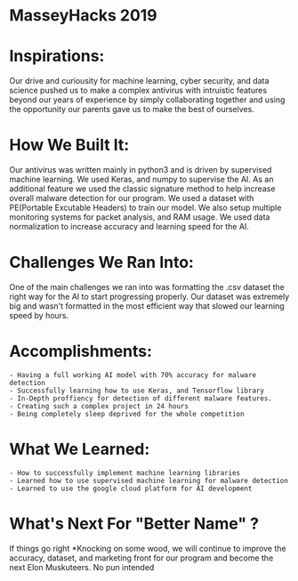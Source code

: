 # MasseyHacks 2019

  # Inspirations: 
   Our drive and curiousity for machine learning, cyber security, and data science pushed us to make a complex antivirus with intruistic features beyond our years of experience by simply collaborating together and using the opportunity our parents gave us to make the best of ourselves. 



  # How We Built It:

   Our antivirus was written mainly in python3 and is driven by supervised machine learning. We used Keras, and numpy to supervise the AI. As an additional feature we used the classic signature method to help increase overall malware detection for our program. We used a dataset with PE(Portable Excutable Headers) to train our model. We also setup multiple monitoring systems for packet analysis, and RAM usage. We used data normalization to increase accuracy and learning speed for the AI. 


  # Challenges We Ran Into:

  One of the main challenges we ran into was formatting the .csv dataset the right way for the AI to start progressing properly. Our dataset was extremely big and wasn't formatted in the most efficient way that slowed our learning speed by hours. 


  # Accomplishments:
    - Having a full working AI model with 70% accuracy for malware detection
    - Successfully learning how to use Keras, and Tensorflow library
    - In-Depth proffiency for detection of different malware features.
    - Creating such a complex project in 24 hours
    - Being completely sleep deprived for the whole competition 
    
  
  # What We Learned:
    - How to successfully implement machine learning libraries 
    - Learned how to use supervised machine learning for malware detection
    - Learned to use the google cloud platform for AI development 
    
    
  # What's Next For "Better Name" ?
   If things go right *Knocking on some wood, we will continue to improve the accuracy, dataset, and marketing front for our program and become the next Elon Muskuteers. No pun intended 
    

